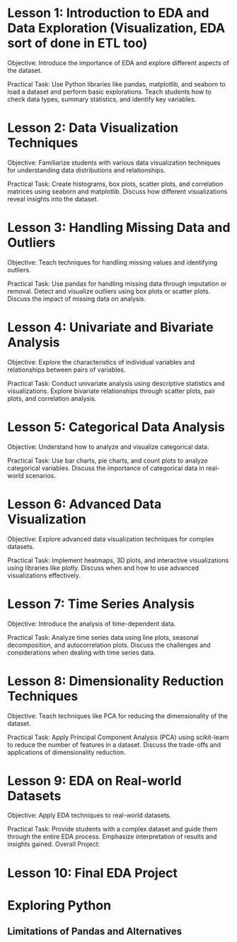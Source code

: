 # Lesson 1: Introduction to EDA and Data Exploration (Visualization, EDA sort of done in ETL too)

Objective: Introduce the importance of EDA and explore different aspects of the dataset.

Practical Task: Use Python libraries like pandas, matplotlib, and seaborn to load a dataset and perform basic explorations. Teach students how to check data types, summary statistics, and identify key variables.

# Lesson 2: Data Visualization Techniques

Objective: Familiarize students with various data visualization techniques for understanding data distributions and relationships.

Practical Task: Create histograms, box plots, scatter plots, and correlation matrices using seaborn and matplotlib. Discuss how different visualizations reveal insights into the dataset.

# Lesson 3: Handling Missing Data and Outliers

Objective: Teach techniques for handling missing values and identifying outliers.

Practical Task: Use pandas for handling missing data through imputation or removal. Detect and visualize outliers using box plots or scatter plots. Discuss the impact of missing data on analysis.

# Lesson 4: Univariate and Bivariate Analysis

Objective: Explore the characteristics of individual variables and relationships between pairs of variables.

Practical Task: Conduct univariate analysis using descriptive statistics and visualizations. Explore bivariate relationships through scatter plots, pair plots, and correlation analysis.

# Lesson 5: Categorical Data Analysis

Objective: Understand how to analyze and visualize categorical data.

Practical Task: Use bar charts, pie charts, and count plots to analyze categorical variables. Discuss the importance of categorical data in real-world scenarios.

# Lesson 6: Advanced Data Visualization

Objective: Explore advanced data visualization techniques for complex datasets.

Practical Task: Implement heatmaps, 3D plots, and interactive visualizations using libraries like plotly. Discuss when and how to use advanced visualizations effectively.

# Lesson 7: Time Series Analysis

Objective: Introduce the analysis of time-dependent data.

Practical Task: Analyze time series data using line plots, seasonal decomposition, and autocorrelation plots. Discuss the challenges and considerations when dealing with time series data.

# Lesson 8: Dimensionality Reduction Techniques

Objective: Teach techniques like PCA for reducing the dimensionality of the dataset.

Practical Task: Apply Principal Component Analysis (PCA) using scikit-learn to reduce the number of features in a dataset. Discuss the trade-offs and applications of dimensionality reduction.

# Lesson 9: EDA on Real-world Datasets

Objective: Apply EDA techniques to real-world datasets.

Practical Task: Provide students with a complex dataset and guide them through the entire EDA process. Emphasize interpretation of results and insights gained.
Overall Project:

# Lesson 10: Final EDA Project

# Exploring Python 

## Limitations of Pandas and Alternatives
